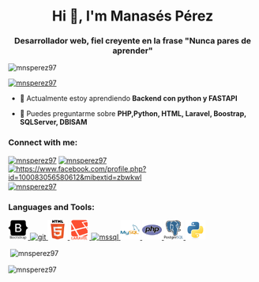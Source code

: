 <h1 align="center">Hi 👋, I'm Manasés Pérez</h1>
<h3 align="center">Desarrollador web, fiel creyente en la frase "Nunca pares de aprender"</h3>

<p align="left"> <img src="https://komarev.com/ghpvc/?username=mnsperez97&label=Profile%20views&color=0e75b6&style=flat" alt="mnsperez97" /> </p>

<p align="left"> <a href="https://twitter.com/mnsperez97" target="blank"><img src="https://img.shields.io/twitter/follow/mnsperez97?logo=twitter&style=for-the-badge" alt="mnsperez97" /></a> </p>

- 🌱 Actualmente estoy aprendiendo **Backend con python y FASTAPI**

- 💬 Puedes preguntarme sobre **PHP,Python, HTML, Laravel, Boostrap, SQLServer, DBISAM**

<h3 align="left">Connect with me:</h3>
<p align="left">
<a href="https://twitter.com/mnsperez97" target="blank"><img align="center" src="https://raw.githubusercontent.com/rahuldkjain/github-profile-readme-generator/master/src/images/icons/Social/twitter.svg" alt="mnsperez97" height="30" width="40" /></a>
<a href="https://stackoverflow.com/users/mnsperez97" target="blank"><img align="center" src="https://raw.githubusercontent.com/rahuldkjain/github-profile-readme-generator/master/src/images/icons/Social/stack-overflow.svg" alt="mnsperez97" height="30" width="40" /></a>
<a href="https://fb.com/https://www.facebook.com/profile.php?id=100083056580612&mibextid=zbwkwl" target="blank"><img align="center" src="https://raw.githubusercontent.com/rahuldkjain/github-profile-readme-generator/master/src/images/icons/Social/facebook.svg" alt="https://www.facebook.com/profile.php?id=100083056580612&mibextid=zbwkwl" height="30" width="40" /></a>
<a href="https://instagram.com/mnsperez97" target="blank"><img align="center" src="https://raw.githubusercontent.com/rahuldkjain/github-profile-readme-generator/master/src/images/icons/Social/instagram.svg" alt="mnsperez97" height="30" width="40" /></a>
</p>

<h3 align="left">Languages and Tools:</h3>
<p align="left"> <a href="https://getbootstrap.com" target="_blank" rel="noreferrer"> <img src="https://raw.githubusercontent.com/devicons/devicon/master/icons/bootstrap/bootstrap-plain-wordmark.svg" alt="bootstrap" width="40" height="40"/> </a> <a href="https://git-scm.com/" target="_blank" rel="noreferrer"> <img src="https://www.vectorlogo.zone/logos/git-scm/git-scm-icon.svg" alt="git" width="40" height="40"/> </a> <a href="https://www.w3.org/html/" target="_blank" rel="noreferrer"> <img src="https://raw.githubusercontent.com/devicons/devicon/master/icons/html5/html5-original-wordmark.svg" alt="html5" width="40" height="40"/> </a> <a href="https://laravel.com/" target="_blank" rel="noreferrer"> <img src="https://raw.githubusercontent.com/devicons/devicon/master/icons/laravel/laravel-plain-wordmark.svg" alt="laravel" width="40" height="40"/> </a> <a href="https://www.microsoft.com/en-us/sql-server" target="_blank" rel="noreferrer"> <img src="https://www.svgrepo.com/show/303229/microsoft-sql-server-logo.svg" alt="mssql" width="40" height="40"/> </a> <a href="https://www.mysql.com/" target="_blank" rel="noreferrer"> <img src="https://raw.githubusercontent.com/devicons/devicon/master/icons/mysql/mysql-original-wordmark.svg" alt="mysql" width="40" height="40"/> </a> <a href="https://www.php.net" target="_blank" rel="noreferrer"> <img src="https://raw.githubusercontent.com/devicons/devicon/master/icons/php/php-original.svg" alt="php" width="40" height="40"/> </a> <a href="https://www.postgresql.org" target="_blank" rel="noreferrer"> <img src="https://raw.githubusercontent.com/devicons/devicon/master/icons/postgresql/postgresql-original-wordmark.svg" alt="postgresql" width="40" height="40"/> </a> <a href="https://www.python.org" target="_blank" rel="noreferrer"> <img src="https://raw.githubusercontent.com/devicons/devicon/master/icons/python/python-original.svg" alt="python" width="40" height="40"/> </a> </p>

<p>&nbsp;<img align="center" src="https://github-readme-stats.vercel.app/api?username=mnsperez97&show_icons=true&locale=en" alt="mnsperez97" /></p>

<p><img align="center" src="https://github-readme-streak-stats.herokuapp.com/?user=mnsperez97&" alt="mnsperez97" /></p>
